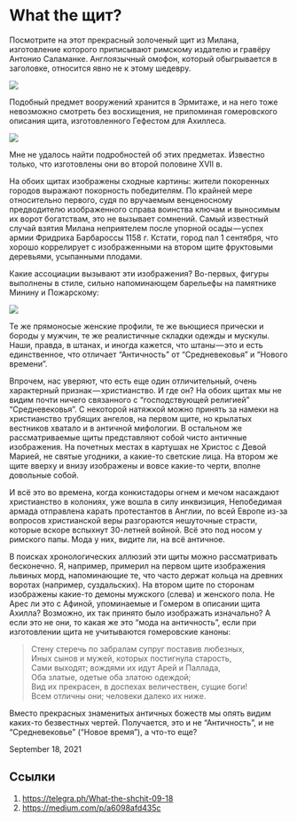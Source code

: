# What the щит?

Посмотрите на этот прекрасный золоченый щит из Милана, изготовление
которого приписывают римскому издателю и гравёру Антонио Саламанке.
Англоязычный омофон, который обыгрывается в заголовке, относится явно
не к этому шедевру.

![](content/img/PikKCPOxLjJ_vL_8.jpg)

Подобный предмет вооружений хранится в Эрмитаже, и на него тоже
невозможно смотреть без восхищения, не припоминая гомеровского описания
щита, изготовленного Гефестом для Ахиллеса.

![](content/img/D81diVCHXO6X9Vsv.jpg)

Мне не удалось найти подробностей об этих предметах. Известно только,
что изготовлены они во второй половине XVII в.

На обоих щитах изображены сходные картины: жители покоренных городов
выражают покорность победителям. По крайней мере относительно первого,
судя по вручаемым венценосному предводителю изображенного справа
воинства ключам и выносимым их ворот богатствам, это не вызывает
сомнений. Самый известный случай взятия Милана неприятелем после
упорной осады — успех армии Фридриха Барбароссы 1158 г. Кстати, город
пал 1 сентября, что хорошо коррелирует с изображенными на втором щите
фруктовыми деревьями, усыпанными плодами.

Какие ассоциации вызывают эти изображения? Во-первых, фигуры выполнены
в стиле, сильно напоминающем барельефы на памятнике Минину и
Пожарскому:

![](content/img/Rddllalb1LyltjMh.jpg)

Те же прямоносые женские профили, те же вьющиеся прически и бороды у
мужчин, те же реалистичные складки одежды и мускулы. Наши, правда, в
штанах, и иногда кажется, что штаны — это и есть единственное, что
отличает “Античность” от “Средневековья” и “Нового времени”.

Впрочем, нас уверяют, что есть еще один отличительный, очень
характерный признак — христианство. И где он? На обоих щитах мы не
видим почти ничего связанного с “господствующей религией”
“Средневековья”. С некоторой натяжкой можно принять за намеки на
христианство трубящих ангелов, на первом щите, но крылатых вестников
хватало и в античной мифологии. В остальном же рассматриваемые щиты
представляют собой чисто античные изображения. На почетных местах в
картушах не Христос с Девой Марией, не святые угодники, а какие-то
светские лица. На втором же щите вверху и внизу изображены и вовсе
какие-то черти, вполне довольные собой.

И всё это во времена, когда конкистадоры огнем и мечом насаждают
христианство в колониях, уже вошла в силу инквизиция, Непобедимая
армада отправлена карать протестантов в Англии, по всей Европе из-за
вопросов христианской веры разгораются нешуточные страсти, которые
вскоре вспыхнут 30-летней войной. Всё это под носом у римского папы.
Мода у них, видите ли, на всё античное.

В поисках хронологических аллюзий эти щиты можно рассматривать
бесконечно. Я, например, примерил на первом щите изображения львиных
морд, напоминающие те, что часто держат кольца на древних воротах
(например, суздальских). На втором щите по сторонам изображены какие-то
демоны мужского (слева) и женского пола. Не Арес ли это с Афиной,
упоминаемые и Гомером в описании щита Ахилла? Возможно, их так принято
было изображать изначально? А если это не они, то какая же это “мода на
античность”, если при изготовлении щита не учитываются гомеровские
каноны:

>  Стену стеречь по забралам супруг поставив любезных,<br>
>  Иных сынов и мужей, которых постигнула старость,<br>
>  Сами выходят; вождями их идут Арей и Паллада,<br>
>  Оба златые, одетые оба златою одеждой;<br>
>  Вид их прекрасен, в доспехах величествен, сущие боги!<br>
>  Всем отличны они; человеки далеко их ниже.<br>

Вместо прекрасных знаменитых античных божеств мы опять видим каких-то
безвестных чертей. Получается, это и не “Античность”, и не
“Средневековье” (“Новое время”), а что-то еще?

<time>September 18, 2021</time>

## Ссылки

1. https://telegra.ph/What-the-shchit-09-18
3. https://medium.com/p/a6098afd435c
